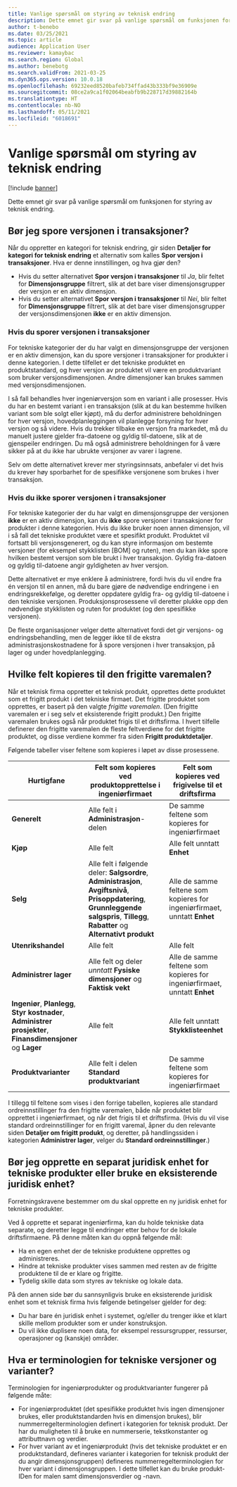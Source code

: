 ```yaml
---
title: Vanlige spørsmål om styring av teknisk endring
description: Dette emnet gir svar på vanlige spørsmål om funksjonen for styring av teknisk endring.
author: t-benebo
ms.date: 03/25/2021
ms.topic: article
audience: Application User
ms.reviewer: kamaybac
ms.search.region: Global
ms.author: benebotg
ms.search.validFrom: 2021-03-25
ms.dyn365.ops.version: 10.0.18
ms.openlocfilehash: 69232eed8520bafeb734ffad43b333bf9e36909e
ms.sourcegitcommit: 08ce2a9ca1f02064beabfb9b228717d39882164b
ms.translationtype: HT
ms.contentlocale: nb-NO
ms.lasthandoff: 05/11/2021
ms.locfileid: "6018691"
---
```

# <a name="engineering-change-management-faq"></a>Vanlige spørsmål om styring av teknisk endring

[!include [banner](../includes/banner.md)]

Dette emnet gir svar på vanlige spørsmål om funksjonen for styring av teknisk endring.

## <a name="should-i-track-the-version-in-transactions"></a>Bør jeg spore versjonen i transaksjoner?

Når du oppretter en kategori for teknisk endring, gir siden **Detaljer for kategori for teknisk endring** et alternativ som kalles **Spor versjon i transaksjoner**. Hva er denne innstillingen, og hva gjør den?

- Hvis du setter alternativet **Spor versjon i transaksjoner** til *Ja*, blir feltet for **Dimensjonsgruppe** filtrert, slik at det bare viser dimensjonsgrupper der versjon er en aktiv dimensjon.
- Hvis du setter alternativet **Spor versjon i transaksjoner** til *Nei*, blir feltet for **Dimensjonsgruppe** filtrert, slik at det bare viser dimensjonsgrupper der versjonsdimensjonen **ikke** er en aktiv dimensjon.

### <a name="if-you-track-the-version-in-transactions"></a>Hvis du sporer versjonen i transaksjoner

For tekniske kategorier der du har valgt en dimensjonsgruppe der versjonen er en aktiv dimensjon, kan du spore versjoner i transaksjoner for produkter i denne kategorien. I dette tilfellet er det tekniske produktet en produktstandard, og hver versjon av produktet vil være en produktvariant som bruker versjonsdimensjonen. Andre dimensjoner kan brukes sammen med versjonsdimensjonen.

I så fall behandles hver ingeniørversjon som en variant i alle prosesser. Hvis du har en bestemt variant i en transaksjon (slik at du kan bestemme hvilken variant som ble solgt eller kjøpt), må du derfor administrere beholdningen for hver versjon, hovedplanleggingen vil planlegge forsyning for hver versjon og så videre. Hvis du trekker tilbake en versjon fra markedet, må du manuelt justere gjelder fra-datoene og gyldig til-datoene, slik at de gjenspeiler endringen. Du må også administrere beholdningen for å være sikker på at du ikke har ubrukte versjoner av varer i lagrene.

Selv om dette alternativet krever mer styringsinnsats, anbefaler vi det hvis du krever høy sporbarhet for de spesifikke versjonene som brukes i hver transaksjon.

### <a name="if-you-dont-track-the-version-in-transactions"></a>Hvis du ikke sporer versjonen i transaksjoner

For tekniske kategorier der du har valgt en dimensjonsgruppe der versjonen **ikke** er en aktiv dimensjon, kan du **ikke** spore versjoner i transaksjoner for produkter i denne kategorien. Hvis du ikke bruker noen annen dimensjon, vil i så fall det tekniske produktet være et spesifikt produkt. Produktet vil fortsatt bli versjonsgenerert, og du kan styre informasjon om bestemte versjoner (for eksempel stykklisten \[BOM] og ruten), men du kan ikke spore hvilken bestemt versjon som ble brukt i hver transaksjon. Gyldig fra-datoen og gyldig til-datoene angir gyldigheten av hver versjon.

Dette alternativet er mye enklere å administrere, fordi hvis du vil endre fra én versjon til en annen, må du bare gjøre de nødvendige endringene i en endringsrekkefølge, og deretter oppdatere gyldig fra- og gyldig til-datoene i den tekniske versjonen. Produksjonsprosessene vil deretter plukke opp den nødvendige stykklisten og ruten for produktet (og den spesifikke versjonen).

De fleste organisasjoner velger dette alternativet fordi det gir versjons- og endringsbehandling, men de legger ikke til de ekstra administrasjonskostnadene for å spore versjonen i hver transaksjon, på lager og under hovedplanlegging.

## <a name="which-fields-are-copied-to-the-released-item-template"></a>Hvilke felt kopieres til den frigitte varemalen?

Når et teknisk firma oppretter et teknisk produkt, opprettes dette produktet som et frigitt produkt i det tekniske firmaet. Det frigitte produktet som opprettes, er basert på den valgte *frigitte varemalen*. (Den frigitte varemalen er i seg selv et eksisterende frigitt produkt.) Den frigitte varemalen brukes også når produktet frigis til et driftsfirma. I hvert tilfelle definerer den frigitte varemalen de fleste feltverdiene for det frigitte produktet, og disse verdiene kommer fra siden **Frigitt produktdetaljer**.

Følgende tabeller viser feltene som kopieres i løpet av disse prosessene.

| Hurtigfane | Felt som kopieres ved produktopprettelse i ingeniørfirmaet | Felt som kopieres ved frigivelse til et driftsfirma |
|---|---|---|
| **Generelt** | Alle felt i **Administrasjon**-delen | De samme feltene som kopieres for ingeniørfirmaet |
| **Kjøp** | Alle felt | Alle felt unntatt **Enhet** |
| **Selg** | Alle felt i følgende deler: **Salgsordre**, **Administrasjon**, **Avgiftsnivå**, **Prisoppdatering**, **Grunnleggende salgspris**, **Tillegg**, **Rabatter** og **Alternativt produkt** | Alle de samme feltene som kopieres for ingeniørfirmaet, unntatt **Enhet** |
| **Utenrikshandel** | Alle felt | Alle felt |
| **Administrer lager** | Alle felt og deler *unntatt* **Fysiske dimensjoner** og **Faktisk vekt** | Alle de samme feltene som kopieres for ingeniørfirmaet, unntatt **Enhet** |
| **Ingeniør**, **Planlegg**, **Styr kostnader**, **Administrer prosjekter**, **Finansdimensjoner** og **Lager** | Alle felt | Alle felt unntatt **Stykklisteenhet** |
| **Produktvarianter** | Alle felt i delen **Standard produktvariant** | De samme feltene som kopieres for ingeniørfirmaet |

I tillegg til feltene som vises i den forrige tabellen, kopieres alle standard ordreinnstillinger fra den frigitte varemalen, både når produktet blir opprettet i ingeniørfirmaet, og når det frigis til et driftsfirma. (Hvis du vil vise standard ordreinnstillinger for en frigitt varemal, åpner du den relevante siden **Detaljer om frigitt produkt**, og deretter, på handlingssiden i kategorien **Administrer lager**, velger du **Standard ordreinnstillinger**.)

## <a name="should-i-create-a-separate-legal-entity-for-engineering-products-or-use-an-existing-legal-entity"></a>Bør jeg opprette en separat juridisk enhet for tekniske produkter eller bruke en eksisterende juridisk enhet?

Forretningskravene bestemmer om du skal opprette en ny juridisk enhet for tekniske produkter.

Ved å opprette et separat ingeniørfirma, kan du holde tekniske data separate, og deretter legge til endringer etter behov for de lokale driftsfirmaene. På denne måten kan du oppnå følgende mål:

- Ha en egen enhet der de tekniske produktene opprettes og administreres.
- Hindre at tekniske produkter vises sammen med resten av de frigitte produktene til de er klare og frigitte.
- Tydelig skille data som styres av tekniske og lokale data.

På den annen side bør du sannsynligvis bruke en eksisterende juridisk enhet som et teknisk firma hvis følgende betingelser gjelder for deg:

- Du har bare én juridisk enhet i systemet, og/eller du trenger ikke et klart skille mellom produkter som er under konstruksjon.
- Du vil ikke duplisere noen data, for eksempel ressursgrupper, ressurser, operasjoner og (kanskje) områder.

## <a name="what-is-the-nomenclature-for-engineering-versions-and-variants"></a>Hva er terminologien for tekniske versjoner og varianter?

Terminologien for ingeniørprodukter og produktvarianter fungerer på følgende måte:

- For ingeniørproduktet (det spesifikke produktet hvis ingen dimensjoner brukes, eller produktstandarden hvis en dimensjon brukes), blir nummerregelterminologien definert i kategorien for teknisk produkt. Der har du muligheten til å bruke en nummerserie, tekstkonstanter og attributtnavn og verdier.
- For hver variant av et ingeniørprodukt (hvis det tekniske produktet er en produktstandard, defineres varianter i kategorien for teknisk produkt der du angir dimensjonsgruppen) defineres nummerregelterminologien for hver variant i dimensjonsgruppen. I dette tilfellet kan du bruke produkt-IDen for malen samt dimensjonsverdier og -navn.
